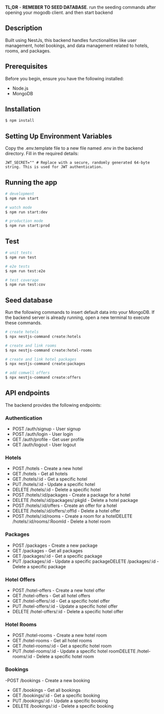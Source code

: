 **TL;DR** - **REMEBER TO SEED DATABASE**. run the seeding commands after opening your mogodb client. and then start backend

## Description
Built using NestJs, this backend handles functionalities like user management, hotel bookings, and data management related to hotels, rooms, and packages.

## Prerequisites
Before you begin, ensure you have the following installed:
- Node.js
- MongoDB

## Installation

```bash
$ npm install
```

## Setting Up Environment Variables
Copy the .env.template file to a new file named .env in the backend directory. Fill in the required details:

`JWT_SECRET="" # Replace with a secure, randomly generated 64-byte string. This is used for JWT authentication.`

## Running the app

```bash
# development
$ npm run start

# watch mode
$ npm run start:dev

# production mode
$ npm run start:prod
```

## Test

```bash
# unit tests
$ npm run test

# e2e tests
$ npm run test:e2e

# test coverage
$ npm run test:cov
```

## Seed database

Run the following commands to insert default data into your MongoDB. If the backend server is already running, open a new terminal to execute these commands.

```bash
# create hotels
$ npx nestjs-command create:hotels

# create and link rooms
$ npx nestjs-command create:hotel-rooms

# create and link hotel packages
$ npx nestjs-command create:packages

# add comwell offers
$ npx nestjs-command create:offers
```
## API endpoints
The backend provides the following endpoints:

### Authentication
- POST /auth/signup - User signup
- POST /auth/login - User login
- GET /auth/profile - Get user profile
- GET /auth/logout - User logout
### Hotels
- POST /hotels - Create a new hotel
- GET /hotels - Get all hotels
- GET /hotels/:id - Get a specific hotel
- PUT /hotels/:id - Update a specific hotel
- DELETE /hotels/:id - Delete a specific hotel
- POST /hotels/:id/packages - Create a package for a hotel
- DELETE /hotels/:id/packages/:pkgId - Delete a hotel package
- POST /hotels/:id/offers - Create an offer for a hotel
- DELETE /hotels/:id/offers/:offId - Delete a hotel offer
- POST /hotels/:id/rooms - Create a room for a hotelDELETE /hotels/:id/rooms/:RoomId - Delete a hotel room
### Packages
- POST /packages - Create a new package
- GET /packages - Get all packages
- GET /packages/:id - Get a specific package
- PUT /packages/:id - Update a specific packageDELETE /packages/:id - Delete a specific package

### Hotel Offers
- POST /hotel-offers - Create a new hotel offer
- GET /hotel-offers - Get all hotel offers
- GET /hotel-offers/:id - Get a specific hotel offer
- PUT /hotel-offers/:id - Update a specific hotel offer
- DELETE /hotel-offers/:id - Delete a specific hotel offer
### Hotel Rooms
- POST /hotel-rooms - Create a new hotel room
- GET /hotel-rooms - Get all hotel rooms
- GET /hotel-rooms/:id - Get a specific hotel room
- PUT /hotel-rooms/:id - Update a specific hotel roomDELETE /hotel-rooms/:id - Delete a specific hotel room
### Bookings
-POST /bookings - Create a new booking
- GET /bookings - Get all bookings
- GET /bookings/:id - Get a specific booking
- PUT /bookings/:id - Update a specific booking
- DELETE /bookings/:id - Delete a specific booking
